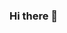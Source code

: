 ### Hi there 👋

<!--
**gooliveira/gooliveira** is a ✨ _special_ ✨ repository because its `README.md` (this file) appears on your GitHub profile.

Here are some ideas to get you started:

- 🔭 I’m currently working on ...
- 🌱 I’m currently learning ...
- 👯 I’m looking to collaborate on ...
- 🤔 I’m looking for help with ...
- 💬 Ask me about ...
- 📫 How to reach me: ...
- 😄 Pronouns: ...
- ⚡ Fun fact: ...
<img height="180em" src="https://github-readme-stats.vercel.app/api/top-langs/?username=gooliveira&layout=compact&langs_count=7&theme=dracula"/>



<img height="180em" src="https://github-readme-stats.vercel.app/api?username=gooliveira&show_icons=true&theme=blue-blue&include_all_commits=true&count_private=true"/>

<img height="180em" src="https://github-readme-stats.vercel.app/api/top-langs/?username=gooliveira&theme=blue-green&include_all_commits=true&count_private=true"/>


<div style="display: inline_block"><br>
  <img align="center" alt="Giba-Salesforce" height="30" width="40" src="https://raw.githubusercontent.com/devicons/devicon/master/icons/salesforce/salesforce-original.svg">
  <img align="center" alt="Giba-Jira" height="30" width="40" src="https://cdn.jsdelivr.net/gh/devicons/devicon/icons/jira/jira-original.svg">
  <img align="center" alt="Giba-HTML" height="30" width="40" src="https://raw.githubusercontent.com/devicons/devicon/master/icons/html5/html5-original.svg">
  <img align="center" alt="Giba-CSS" height="30" width="40" src="https://raw.githubusercontent.com/devicons/devicon/master/icons/css3/css3-original.svg">
  <img align="center" alt="Giba-Javascript" height="30" width="40" src="https://cdn.jsdelivr.net/gh/devicons/devicon/icons/javascript/javascript-original.svg">
  <img align="center" alt="Giba-Filezilla" height="30" width="40" src="https://cdn.jsdelivr.net/gh/devicons/devicon/icons/filezilla/filezilla-plain.svg">
        <img align="center" alt="Giba-Slack" height="30" width="40" src="https://cdn.jsdelivr.net/gh/devicons/devicon/icons/slack/slack-original.svg">
        <img align="center" alt="Giba-VsCode" height="30" width="40" src="https://cdn.jsdelivr.net/gh/devicons/devicon/icons/vscode/vscode-original.svg">
        <img align="center" alt="Giba-Trello" height="30" width="40" src="https://cdn.jsdelivr.net/gh/devicons/devicon/icons/trello/trello-plain.svg">
        <img align="center" alt="Giba-Linkedin" height="30" width="40" src="https://cdn.jsdelivr.net/gh/devicons/devicon/icons/linkedin/linkedin-original.svg">
          <img align="center" alt="Giba-Github" height="30" width="40" src="https://cdn.jsdelivr.net/gh/devicons/devicon/icons/github/github-original.svg">
  
  
  [Status](https://github-readme-stats.vercel.app/api?username=gooliveira) [![Linguagens](https://github-readme-stats.vercel.app/api/top-langs/?username=gooliveira&layout=compact)](link_do_seu_perfil)

  
  
  <img alt="GitHub language count" src="https://img.shields.io/github/languages/count/gooliveira/LPs">
  
</div>

-->


